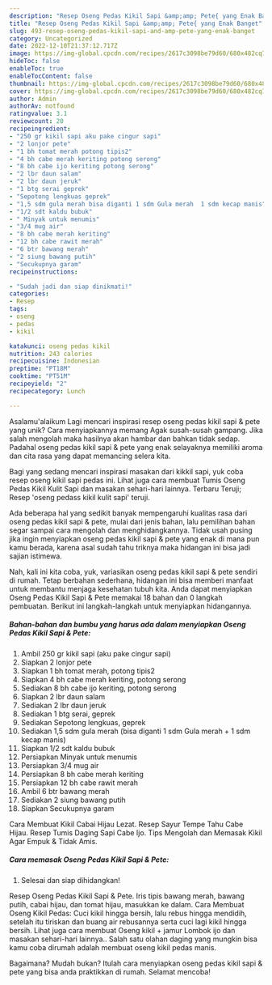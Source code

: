 ```yaml
---
description: "Resep Oseng Pedas Kikil Sapi &amp;amp; Pete{ yang Enak Banget"
title: "Resep Oseng Pedas Kikil Sapi &amp;amp; Pete{ yang Enak Banget"
slug: 493-resep-oseng-pedas-kikil-sapi-and-amp-pete-yang-enak-banget
category: Uncategorized
date: 2022-12-10T21:37:12.717Z
image: https://img-global.cpcdn.com/recipes/2617c3098be79d60/680x482cq70/oseng-pedas-kikil-sapi-pete-foto-resep-utama.jpg
hideToc: false
enableToc: true
enableTocContent: false
thumbnail: https://img-global.cpcdn.com/recipes/2617c3098be79d60/680x482cq70/oseng-pedas-kikil-sapi-pete-foto-resep-utama.jpg
cover: https://img-global.cpcdn.com/recipes/2617c3098be79d60/680x482cq70/oseng-pedas-kikil-sapi-pete-foto-resep-utama.jpg
author: Admin
authorAv: notfound
ratingvalue: 3.1
reviewcount: 20
recipeingredient:
- "250 gr kikil sapi aku pake cingur sapi"
- "2 lonjor pete"
- "1 bh tomat merah potong tipis2"
- "4 bh cabe merah keriting potong serong"
- "8 bh cabe ijo keriting potong serong"
- "2 lbr daun salam"
- "2 lbr daun jeruk"
- "1 btg serai geprek"
- "Sepotong lengkuas geprek"
- "1,5 sdm gula merah bisa diganti 1 sdm Gula merah  1 sdm kecap manis"
- "1/2 sdt kaldu bubuk"
- " Minyak untuk menumis"
- "3/4 mug air"
- "8 bh cabe merah keriting"
- "12 bh cabe rawit merah"
- "6 btr bawang merah"
- "2 siung bawang putih"
- "Secukupnya garam"
recipeinstructions:

- "Sudah jadi dan siap dinikmati!"
categories:
- Resep
tags:
- oseng
- pedas
- kikil

katakunci: oseng pedas kikil 
nutrition: 243 calories
recipecuisine: Indonesian
preptime: "PT18M"
cooktime: "PT51M"
recipeyield: "2"
recipecategory: Lunch

---
```



Asalamu'alaikum Lagi mencari inspirasi resep oseng pedas kikil sapi &amp; pete yang unik? Cara menyiapkannya memang Agak susah-susah gampang. Jika salah mengolah maka hasilnya akan hambar dan bahkan tidak sedap. Padahal oseng pedas kikil sapi &amp; pete yang enak selayaknya memiliki aroma dan cita rasa yang dapat memancing selera kita.


Bagi yang sedang mencari inspirasi masakan dari kikkil sapi, yuk coba resep oseng kikil sapi pedas ini. Lihat juga cara membuat Tumis Oseng Pedas Kikil Kulit Sapi dan masakan sehari-hari lainnya. Terbaru Teruji; Resep &#39;oseng pedass kikil kulit sapi&#39; teruji.

Ada beberapa hal yang sedikit banyak mempengaruhi kualitas rasa dari oseng pedas kikil sapi &amp; pete, mulai dari jenis bahan, lalu pemilihan bahan segar sampai cara mengolah dan menghidangkannya. Tidak usah pusing jika ingin menyiapkan oseng pedas kikil sapi &amp; pete yang enak di mana pun kamu berada, karena asal sudah tahu triknya maka hidangan ini bisa jadi sajian istimewa.


Nah, kali ini kita coba, yuk, variasikan oseng pedas kikil sapi &amp; pete sendiri di rumah. Tetap berbahan sederhana, hidangan ini bisa memberi manfaat untuk membantu menjaga kesehatan tubuh kita. Anda dapat menyiapkan Oseng Pedas Kikil Sapi &amp; Pete memakai 18 bahan dan 0 langkah pembuatan. Berikut ini langkah-langkah untuk menyiapkan hidangannya.

<!--inarticleads1-->

##### Bahan-bahan dan bumbu yang harus ada dalam menyiapkan Oseng Pedas Kikil Sapi &amp; Pete:

1. Ambil 250 gr kikil sapi (aku pake cingur sapi)
1. Siapkan 2 lonjor pete
1. Siapkan 1 bh tomat merah, potong tipis2
1. Siapkan 4 bh cabe merah keriting, potong serong
1. Sediakan 8 bh cabe ijo keriting, potong serong
1. Siapkan 2 lbr daun salam
1. Sediakan 2 lbr daun jeruk
1. Sediakan 1 btg serai, geprek
1. Sediakan Sepotong lengkuas, geprek
1. Sediakan 1,5 sdm gula merah (bisa diganti 1 sdm Gula merah + 1 sdm kecap manis)
1. Siapkan 1/2 sdt kaldu bubuk
1. Persiapkan  Minyak untuk menumis
1. Persiapkan 3/4 mug air
1. Persiapkan 8 bh cabe merah keriting
1. Persiapkan 12 bh cabe rawit merah
1. Ambil 6 btr bawang merah
1. Sediakan 2 siung bawang putih
1. Siapkan Secukupnya garam


Cara Membuat Kikil Cabai Hijau Lezat. Resep Sayur Tempe Tahu Cabe Hijau. Resep Tumis Daging Sapi Cabe Ijo. Tips Mengolah dan Memasak Kikil Agar Empuk &amp; Tidak Amis. 

<!--inarticleads2-->

##### Cara memasak Oseng Pedas Kikil Sapi &amp; Pete:


1. Selesai dan siap dihidangkan!

Resep Oseng Pedas Kikil Sapi &amp; Pete. Iris tipis bawang merah, bawang putih, cabai hijau, dan tomat hijau, masukkan ke dalam. Cara Membuat Oseng Kikil Pedas: Cuci kikil hingga bersih, lalu rebus hingga mendidih, setelah itu tiriskan dan buang air rebusannya serta cuci lagi kikil hingga bersih. Lihat juga cara membuat Oseng kikil + jamur Lombok ijo dan masakan sehari-hari lainnya.. Salah satu olahan daging yang mungkin bisa kamu coba dirumah adalah membuat oseng kikil pedas manis. 

Bagaimana? Mudah bukan? Itulah cara menyiapkan oseng pedas kikil sapi &amp; pete yang bisa anda praktikkan di rumah. Selamat mencoba!
